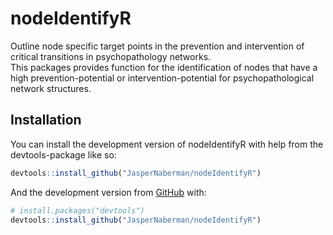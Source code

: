 
<!-- README.md is generated from README.Rmd. Please edit that file -->

# nodeIdentifyR

<!-- badges: start -->

<!-- badges: end -->

Outline node specific target points in the prevention and intervention
of critical transitions in psychopathology networks.  
This packages provides function for the identification of nodes that
have a high prevention-potential or intervention-potential for
psychopathological network structures.

## Installation

You can install the development version of nodeIdentifyR with help from
the devtools-package like so:

``` r
devtools::install_github("JasperNaberman/nodeIdentifyR")
```

And the development version from [GitHub](https://github.com/) with:

``` r
# install.packages("devtools")
devtools::install_github("JasperNaberman/nodeIdentifyR")
```
